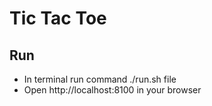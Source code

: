 # Tic Tac Toe

## Run

* In terminal run command ./run.sh file
* Open http://localhost:8100 in your browser 